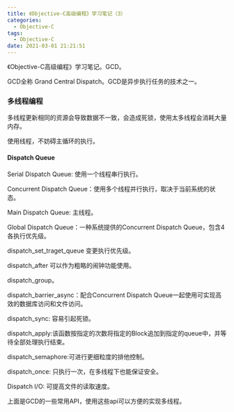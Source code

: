 ```yaml
---
title: 《Objective-C高级编程》学习笔记（3）
categories:
  - Objective-C
tags:
  - Objective-C
date: 2021-03-01 21:21:51
---
```


《Objective-C高级编程》学习笔记。GCD。

<!-- more -->

GCD全称 Grand Central Dispatch。GCD是异步执行任务的技术之一。

### 多线程编程

多线程更新相同的资源会导致数据不一致，会造成死锁，使用太多线程会消耗大量内存。

使用线程，不妨碍主循环的执行。

#### Dispatch Queue

Serial Dispatch Queue: 使用一个线程串行执行。

Concurrent Dispatch Queue：使用多个线程并行执行，取决于当前系统的状态。 

Main Dispatch Queue: 主线程。

Global Dispatch Queue：一种系统提供的Concurrent Dispatch Queue，包含4各执行优先级。

dispatch_set_traget_queue 变更执行优先级。

dispatch_after 可以作为粗略的闹钟功能使用。

dispatch_group。

dispatch_barrier_async：配合Concurrent Dispatch Queue一起使用可实现高效的数据库访问和文件访问。

dispatch_sync: 容易引起死锁。

dispatch_apply:该函数按指定的次数将指定的Block追加到指定的queue中，并等待全部处理执行结束。

dispatch_semaphore:可进行更细粒度的排他控制。

dispatch_once: 只执行一次，在多线程下也能保证安全。

Dispatch I/O: 可提高文件的读取速度。

上面是GCD的一些常用API，使用这些api可以方便的实现多线程。

